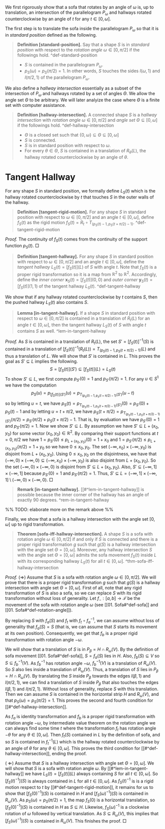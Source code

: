 We first rigorously show that a sofa that rotates by an angle of $\omega$ is, up to translation, an intersection of the parallelogram $P_\omega$ and hallways rotated counterclockwise by an angle of $t$ for any $t \in [0, \omega]$.

The first step is to translate the sofa inside the parallelogram $P_\omega$ so that it is in _standard position_  defined as the following.

> __Definition [standard-position].__ Say that a shape $S$ is in _standard position_ with respect to the _rotation angle_ $\omega \in [0, \pi/2]$ if the followings hold. ^def-standard-position
> 
> - $S$ is contained in the parallelogram $P_{\omega}$.
> - $p_{S}(\omega)=p_S(\pi/2)=1$. In other words, $S$ touches the sides $l(\omega, 1)$ and $l(\pi/2, 1)$ of the parallelogram $P_\omega$.

We also define a _hallway intersection_ essentially as a subset of the intersection of $P_\omega$ and hallways rotated by a set of angles $\Theta$. We allow the angle set $\Theta$ to be arbitrary. We will later analyize the case where $\Theta$ is a finite set with computer assistance.

> __Definition [hallway-intersection].__ A connected shape $S$ is a _hallway intersection_ with _rotation angle_ $\omega \in [0, \pi/2]$ and _angle set_ $\Theta \subseteq \left[ 0, \omega \right]$ if the followings hold.
> ^def-hallway-intersection
> 
> - $\Theta$ is a closed set such that $\left\{ 0, \omega \right\} \subseteq \Theta \subseteq [0, \omega]$
> - $S$ is connected.
> - $S$ is in standard position with respect to $\omega$.
> - For every $\theta \in \Theta$, $S$ is contained in a translation of $R_\theta(L)$, the hallway rotated counterclockwise by an angle of $\theta$.

# Tangent Hallway

For any shape $S$ in standard position, we formally define $L_S(t)$ which is the hallway rotated counterclockwise by $t$ that touches $S$ in the outer walls of the hallway.

> __Definition [tangent-rigid-motion].__ For any shape $S$ in standard position with respect to $\omega \in [0, \pi/2]$ and an angle $t \in [0, \omega]$, define $f_S(t)$ as the rigid motion $f_S (t) = R_t \circ T_{\left( p_S(t) - 1, p_S(t + \pi/2) - 1 \right)}$.  ^def-tangent-rigid-motion

_Proof._ The continuity of $f_S(t)$ comes from the continuity of the support function $p_S(t)$. □

> __Definition [tangent-hallway].__ For any shape $S$ in standard position with respect to $\omega \in [0, \pi/2]$ and an angle $t \in [0, \omega]$, define the _tangent hallway_ $L_S(t) = [f_S(t)](L)$ of $S$ with angle $t$. Note that $f_S(t)$ is a proper rigid transformation so it is a map from $\mathbb{R}^2$ to $\mathbb{R}^2$.
> Accordingly, define the _inner corner_ $\mathbf{x}_S(t) = [f_S(t)](0, 0)$ and _outer corner_ $\mathbf{y}_S(t) = [f_S(t)](1, 1)$ of the tangent hallway $L_S(t)$. ^def-tangent-hallway

We show that if any hallway rotated counterclockwise by $t$ contains $S$, then the pushed hallway $L_S(t)$ also contains $S$.

> __Lemma [in-tangent-hallway].__ If a shape $S$ in standard position with respect to $\omega \in [0, \pi/2]$ is contained in a translation of $R_t(L)$ for an angle $t \in [0, \omega]$, then the tangent hallway $L_S(t)$ of $S$ with angle $t$ contains $S$ as well. ^lem-in-tangent-hallway

_Proof._ As $S$ is contained in a translation of $R_t(L)$, the set $S' = [f_S(t)]^{-1}(S)$ is contained in a translation of $[f_S(t)]^{-1}(R_t(L)) = T_{\left( p_S(t) - 1, p_S(t + \pi/2) - 1 \right)}(L)$ and thus a translation of $L$. We will show that $S'$ is contained in $L$. This proves the goal as $S' \subseteq L$ implies the following. 
$$S = [f_{S}(t)](S') \subseteq [f_S(t)](L)=L_S(t)$$
To show $S' \subseteq L$, we first compute $p_{S'}(0) = 1$ and $p_{S'}(\pi/2)=1$. For any $u \in S^1$ we have the computation
$$p_{S}(u) = p_{[f_S(t)](S')}(u) = p_{T_{\left( p_S(t) - 1, p_S(t + \pi/2) - 1 \right)}(S')}(u-t)$$
so by letting $u=t$, we have $p_S(t) = p_{T_{\left( p_S(t) - 1, p_S(t + \pi/2) - 1 \right)}(S')}(0)=p_{S'}(0)+p_S(t)-1$ and by letting $u=t+\pi/2$, we have $p_S(t + \pi/2) = p_{T_{\left( p_S(t) - 1, p_S(t + \pi/2) - 1 \right)}(S')}(\pi/2)=p_{S'}(\pi/2)+p_S(t + \pi/2)-1$. That is, by evaluation we have $p_{S'}(0)=1$ and $p_{S'}(\pi/2) = 1$.
Now we show $S' \subseteq L$. By assumption we have $S' \subseteq L + (x_0, y_0)$ for some vector $(x_0, y_0) \in \mathbb{R}^2$. By comparing their support functions at $t=0, \pi/2$ we have $1=p_{S'}(0) \leq p_{L+(x_0, y_0)}(0) = 1 + x_{0}$ and $1=p_{S'}(\pi/2) \leq p_{L+(x_0, y_0)}(\pi/2) = 1 + y_0$ so we have $0 \leq x_0, y_0$. The set $(-\infty, x_0) \times (-\infty, y_0)$ is disjoint from $L + (x_0, y_0)$. Using $0 \leq x_0, y_0$ on the disjointness, we have that $(-\infty, 0) \times (-\infty, 0) \subseteq (-\infty, x_0) \times (-\infty, y_0)$ is also disjoint from $L + (x_0, y_0)$. So the set $(-\infty, 0) \times (-\infty, 0)$ is disjoint from $S' \subseteq L + (x_0, y_0)$. Also, $S' \subseteq (-\infty, 1] \times (-\infty, 1]$ because $p_{S'}(0)=1$ and $p_{S'}(\pi/2) = 1$. Thus, $S' \subseteq L = (-\infty, 1] \times (-\infty, 1] \setminus (-\infty, 0) \times (-\infty, 0)$. □

> __Remark [in-tangent-hallway].__ [[#^lem-in-tangent-hallway]] is possible because the inner corner of the hallway has an angle of exactly 90 degrees. ^rem-in-tangent-hallway

%% TODO: elaborate more on the remark above %%

Finally, we show that a sofa is a hallway intersection with the angle set $[0, \omega]$ up to rigid transformation.

> __Theorem [sofa-iff-hallway-intersection].__ A shape $S$ is a sofa with rotation angle $\omega \in [0, \pi/2]$ if and only if $S$ is connected and there is a proper rigid transformation $g$ such that $g(S)$ is a hallway intersection with the angle set $\Theta = [0, \omega]$. Moreover, any hallway intersection $S$ with the angle set $\Theta = [0, \omega]$ admits the sofa movement $f_S(t)$ inside $L$ with its corresponding hallway $L_S(t)$ for all $t \in [0, \omega]$. ^thm-sofa-iff-hallway-intersection

_Proof._ ($\Rightarrow$) Assume that $S$ is a sofa with rotation angle $\omega \in [0, \pi/2]$. We will prove that there is a proper rigid transformation $g$ such that $g(S)$ is a hallway intersection with angle set $\Theta = [0, \omega]$. First of all, note that any rigid transformation of $S$ is also a sofa, so we can replace $S$ with its rigid transformation without loss of generality. Let $f_- : [a, b] \to \mathcal{T}$ be the movement of the sofa with rotation angle $\omega$ (see [[01. Sofa#^def-sofa]] and [[01. Sofa#^def-rotation-angle]]). 

By replacing $S$ with $f_a(S)$ and $f_t$ with $f_t \circ f_a^{-1}$, we can assume without loss of generality that $f_a(S) = S$ (that is, we can assume that $S$ starts its movement at its own position). Consequently, we get that $f_b$ is a proper rigid transformation with rotation angle $-\omega$. 

We will show that a translation of $S$ is in $P_\beta = H \cap R_{\omega} (V)$. By the definition of sofa movement [[01. Sofa#^def-sofa]], $S = f_a(S)$ lies in $H$. Also, $f_b(S) \subseteq V$ so $S \subseteq f_b^{-1}(V)$. As $f_b^{-1}$ has rotation angle $-\omega$, $f_b^{-1}(V)$ is a translation of $R_\omega(V)$. So $S$ also lies inside a translation of $R_\omega(V)$. Thus, a translation of $S$ lies in $P_\beta = H \cap R_\omega(V)$. By translating the $S$ inside $P_\beta$ towards the edges $l(\beta, 1)$ and $l(\pi/2, 1)$, we can find a translation of $S$ inside $P_{\beta}$ that also touches the edges $l(\beta, 1)$ and $l(\pi/2, 1)$. Without loss of generality, replace $S$ with this translation. Then we can assume $S$ is contained in the horizontal strip $H$ and $R_\omega(V)$, and that $p_{S}(\omega)=p_S(\pi/2)=1$. This proves the second and fourth condition for [[#^def-hallway-intersection]].

As $f_a$ is identity transformation and $f_b$ is a proper rigid transformation with rotation angle $-\omega$, by intermediate value theorem on the rotation angle we can always find some time $t$ where the transformation $f_t$ has rotation angle $-\theta$ for any $\theta \in [0, \omega]$. Then $f_t(S)$ contained in $L$ by the definition of sofa, and so $S$ is contained in $f^{-1}_{t}(L)$ which is the hallway rotated counterclockwise by an angle of $\theta$ for any $\theta \in [0, \omega]$. This proves the third condition for [[#^def-hallway-intersection]], ending the proof.

( $\Leftarrow$) Assume that $S$ is a hallway intersection with angle set $\Theta = [0, \omega]$. We will show that $S$ is a sofa with rotation angle $\omega$. By [[#^lem-in-tangent-hallway]] we have $L_S(t) = [f_S(t)](L)$ always containing $S$ for all $t \in [0, \omega]$. So $[f_S(t)^{-1}](S)$ is always contained in $L$ for all $t \in [0, \omega]$. As $f_S(t)^{-1}$ is is a rigid motion respect to $t$ by [[#^def-tangent-rigid-motion]], it remains for us to show that $[f_S(0)^{-1}](S)$ is contained in $H$ and $[f_S(\omega)^{-1}](S)$ is contained in $R_{\omega}(V)$. As $p_{S}(\omega)=p_S(\pi/2)=1$, the map $f_{S}(0)$ is a horizontal translation, so $[f_S(0)^{-1}](S)$ is contained in $H$ as $S \subseteq H$. Likewise, $f_{S}(\omega)^{-1}$ is a clockwise rotation of $\omega$ followed by vertical translation. As $S \subseteq R_\omega(V)$, this implies that $[f_S(\omega)^{-1}](S)$ is contained in $R_{\omega}(V)$. This finishes the proof. □